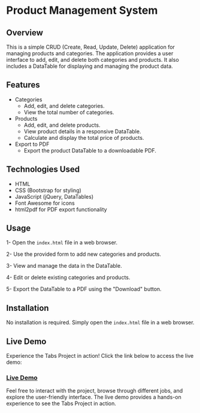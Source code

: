 # Product Management System
## Overview
This is a simple CRUD (Create, Read, Update, Delete) application for managing products and categories. The application provides a user interface to add, edit, and delete both categories and products. It also includes a DataTable for displaying and managing the product data.

## Features
<ul>
  <li>Categories
    <ul>
      <li>Add, edit, and delete categories.</li>
      <li>View the total number of categories.</li>
    </ul>
  </li>
  <li>Products
    <ul>
      <li>Add, edit, and delete products.</li>
      <li>View product details in a responsive DataTable.</li>
      <li>Calculate and display the total price of products.</li>
    </ul>
  </li>
  <li>Export to PDF
    <ul>
      <li>Export the product DataTable to a downloadable PDF.</li>
    </ul>
  </li>
</ul>

## Technologies Used
- HTML
- CSS (Bootstrap for styling)
- JavaScript (jQuery, DataTables)
- Font Awesome for icons
- html2pdf for PDF export functionality

## Usage
1- Open the `index.html` file in a web browser.

2- Use the provided form to add new categories and products.

3- View and manage the data in the DataTable.

4- Edit or delete existing categories and products.

5- Export the DataTable to a PDF using the "Download" button.

## Installation
No installation is required. Simply open the `index.html` file in a web browser.

## Live Demo

Experience the Tabs Project in action! Click the link below to access the live demo:

### [Live Demo](https://a-hemeda.github.io/Product-Management-System/)

Feel free to interact with the project, browse through different jobs, and explore the user-friendly interface. The live demo provides a hands-on experience to see the Tabs Project in action.
